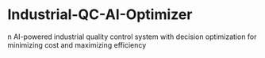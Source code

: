 # Industrial-QC-AI-Optimizer
n AI-powered industrial quality control system with decision optimization for minimizing cost and maximizing efficiency

